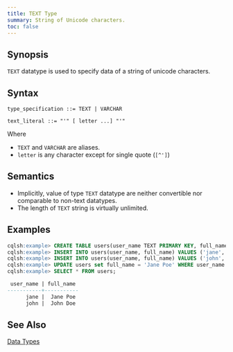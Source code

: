 ```yaml
---
title: TEXT Type
summary: String of Unicode characters.
toc: false
---
```


## Synopsis
`TEXT` datatype is used to specify data of a string of unicode characters.

## Syntax
```
type_specification ::= TEXT | VARCHAR

text_literal ::= "'" [ letter ...] "'"
```

Where 

- `TEXT` and `VARCHAR` are aliases.
- `letter` is any character except for single quote (`[^']`)

## Semantics
- Implicitly, value of type `TEXT` datatype are neither convertible nor comparable to non-text datatypes.
- The length of `TEXT` string is virtually unlimited.

## Examples

``` sql
cqlsh:example> CREATE TABLE users(user_name TEXT PRIMARY KEY, full_name VARCHAR);
cqlsh:example> INSERT INTO users(user_name, full_name) VALUES ('jane', 'Jane Doe');
cqlsh:example> INSERT INTO users(user_name, full_name) VALUES ('john', 'John Doe');
cqlsh:example> UPDATE users set full_name = 'Jane Poe' WHERE user_name = 'jane';
cqlsh:example> SELECT * FROM users;

 user_name | full_name
-----------+-----------
      jane |  Jane Poe
      john |  John Doe
```

## See Also

[Data Types](..#datatypes)
